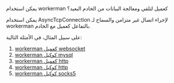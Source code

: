 يمكن استخدام workerman كعميل لتلقي ومعالجة البيانات من الخادم البعيد؟


يمكن استخدام AsyncTcpConnection لإجراء اتصال غير متزامن والسماح لـ workerman بالتفاعل كعميل مع الخادم.

على سبيل المثال، في الأمثلة التالية:
1. [workerman كعميل websocket](as-wss-client.md)
2. [workerman كوكيل mysql](../async-tcp-connection/connect.md)
3. [workerman كعميل http](../async-tcp-connection/construct.md)
4. [workerman كوكيل http](https://github.com/walkor/php-http-proxy)
5. [workerman كوكيل socks5](https://github.com/walkor/php-socks5)
